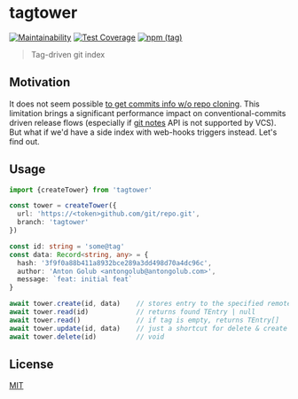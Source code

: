 # tagtower
[![Maintainability](https://api.codeclimate.com/v1/badges/88b8163c3bc008afafc1/maintainability)](https://codeclimate.com/github/semrel-extra/tagtower/maintainability)
[![Test Coverage](https://api.codeclimate.com/v1/badges/88b8163c3bc008afafc1/test_coverage)](https://codeclimate.com/github/semrel-extra/tagtower/test_coverage)
[![npm (tag)](https://img.shields.io/npm/v/tagtower)](https://www.npmjs.com/package/tagtower)

> Tag-driven git index

## Motivation
It does not seem possible [to get commits info w/o repo cloning](https://stackoverflow.com/questions/20055398/is-it-possible-to-get-commit-logs-messages-of-a-remote-git-repo-without-git-clon). This limitation brings a significant performance impact on conventional-commits driven release flows (especially if [git notes](https://git-scm.com/docs/git-notes) API is not supported by VCS). But what if we'd have a side index with web-hooks triggers instead. Let's find out.

## Usage
```ts
import {createTower} from 'tagtower'

const tower = createTower({
  url: 'https://<token>github.com/git/repo.git',
  branch: 'tagtower'
})

const id: string = 'some@tag'
const data: Record<string, any> = {
  hash: '3f9f0a88b411a8932bce289a3dd498d70a4dc96c',
  author: 'Anton Golub <antongolub@antongolub.com>',
  message: `feat: initial feat`
}

await tower.create(id, data)    // stores entry to the specified remote
await tower.read(id)            // returns found TEntry | null
await tower.read()              // if tag is empty, returns TEntry[]
await tower.update(id, data)    // just a shortcut for delete & create
await tower.delete(id)          // void
```

## License
[MIT](./LICENSE)
